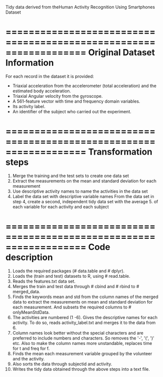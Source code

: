 Tidy data derived from theHuman Activity Recognition Using Smartphones Dataset

==================================================================
Original Dataset Information
==================================================================
For each record in the dataset it is provided: 
- Triaxial acceleration from the accelerometer (total acceleration) and the estimated body acceleration. 
- Triaxial Angular velocity from the gyroscope. 
- A 561-feature vector with time and frequency domain variables. 
- Its activity label. 
- An identifier of the subject who carried out the experiment.

==================================================================
Transformation steps
==================================================================
1. Merge the training and the test sets to create one data set
2. Extract the measurements on the mean and standard deviation for each measurement
3. Use descriptive activity names to name the activities in the data set
4. Label the data set with descriptive variable names
From the data set in step 4, create a second, independent tidy data set with the average 5. of each variable for each activity and each subject

==================================================================
Code description
==================================================================
1. Loads the required packages (# data.table and # dplyr).
2. Loads the (train and test) datasets to R, using # read.table.
3. Reads the features.txt data set.
4. Merges the train and test data through # cbind and # rbind to # merged_data.
5. Finds the keywords mean and std from the column names of the merged data to extract the measurements on mean and standard deviation for each measurement. And subsets the required columns to # onlyMeanStdData.
6. The activities are numbered (1 -6). Gives the descriptive names for each activity. To do so, reads activity_label.txt and merges it to the data from 6.
7. Column names look better without the special characters and are preferred to include numbers and characters. So removes the '-', '(', ')' etc. Also to make the column names more unstandable, replaces time for t and freq for f.
8. Finds the mean each measurement variable grouped by the volunteer and the activity.
9. Also sorts the data through subjectid and activity.
10. Writes the tidy data obtained through the above steps into a text file.



